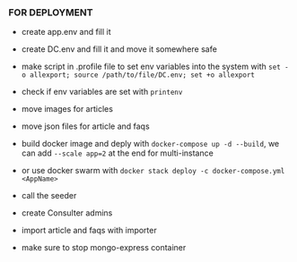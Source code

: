### FOR DEPLOYMENT
- create app.env and fill it

- create DC.env and fill it and move it somewhere safe
- make script in .profile file to set env variables into the system with ```set -o allexport; source /path/to/file/DC.env; set +o allexport```
- check if env variables are set with ```printenv```

- move images for articles
- move json files for article and faqs

- build docker image and deply with ```docker-compose up -d --build```, we can add ```--scale app=2``` at the end for multi-instance
- or use docker swarm with ```docker stack deploy -c docker-compose.yml <AppName>```

- call the seeder
- create Consulter admins
- import article and faqs with importer

- make sure to stop mongo-express container